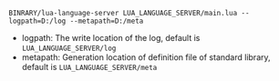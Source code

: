 `BINRARY/lua-language-server LUA_LANGUAGE_SERVER/main.lua --logpath=D:/log --metapath=D:/meta`

* logpath: The write location of the log, default is `LUA_LANGUAGE_SERVER/log`
* metapath: Generation location of definition file of standard library, default is `LUA_LANGUAGE_SERVER/meta`